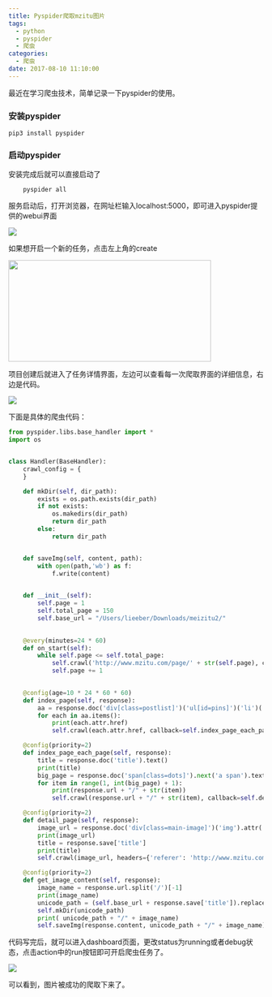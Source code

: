 ```yaml
---
title: Pyspider爬取mzitu图片
tags:
  - python
  - pyspider
  - 爬虫
categories:
  - 爬虫
date: 2017-08-10 11:10:00
---
```


最近在学习爬虫技术，简单记录一下pyspider的使用。

### 安装pyspider
```shell
pip3 install pyspider
```

<!-- more -->

### 启动pyspider
安装完成后就可以直接启动了
```shell
    pyspider all
```
服务启动后，打开浏览器，在网址栏输入localhost:5000，即可进入pyspider提供的webui界面

<img  align=center src="http://image-1252244366.costj.myqcloud.com/pyspider_webui.png"/>

如果想开启一个新的任务，点击左上角的create

<img width="400" height="200" align=center src="http://image-1252244366.costj.myqcloud.com/pyspider_create_new_project.png"/>

项目创建后就进入了任务详情界面，左边可以查看每一次爬取界面的详细信息，右边是代码。

<img  align=center src="http://image-1252244366.costj.myqcloud.com/pyspider_webui_detail.png"/>

下面是具体的爬虫代码：

```python
from pyspider.libs.base_handler import *
import os


class Handler(BaseHandler):
    crawl_config = {
    }

    def mkDir(self, dir_path):
        exists = os.path.exists(dir_path)
        if not exists:
            os.makedirs(dir_path)
            return dir_path
        else:
            return dir_path


    def saveImg(self, content, path):
        with open(path,'wb') as f:
            f.write(content)

            
    def __init__(self):
        self.page = 1
        self.total_page = 150
        self.base_url = "/Users/lieeber/Downloads/meizitu2/"

        
    @every(minutes=24 * 60)
    def on_start(self):
        while self.page <= self.total_page:
            self.crawl('http://www.mzitu.com/page/' + str(self.page), callback=self.index_page)
            self.page += 1

            
    @config(age=10 * 24 * 60 * 60)
    def index_page(self, response):
        aa = response.doc('div[class=postlist]')('ul[id=pins]')('li')('span')('a[target=_blank]')
        for each in aa.items():
            print(each.attr.href)
            self.crawl(each.attr.href, callback=self.index_page_each_page)

    @config(priority=2)
    def index_page_each_page(self, response):
        title = response.doc('title').text()
        print(title)
        big_page = response.doc('span[class=dots]').next('a span').text()
        for item in range(1, int(big_page) + 1):
            print(response.url + "/" + str(item))
            self.crawl(response.url + "/" + str(item), callback=self.detail_page,save={'title': title})

    @config(priority=2)
    def detail_page(self, response):
        image_url = response.doc('div[class=main-image]')('img').attr('src')
        print(image_url)
        title = response.save['title']
        print(title)
        self.crawl(image_url, headers={'referer': 'http://www.mzitu.com/'}, callback=self.get_image_content,save={'title': title})

    @config(priority=2)
    def get_image_content(self, response):
        image_name = response.url.split('/')[-1]
        print(image_name)
        unicode_path = (self.base_url + response.save['title']).replace(' ','')
        self.mkDir(unicode_path)
        print( unicode_path + "/" + image_name)
        self.saveImg(response.content, unicode_path + "/" + image_name)
```

代码写完后，就可以进入dashboard页面，更改status为running或者debug状态，点击action中的run按钮即可开启爬虫任务了。

<img  align=center src="http://image-1252244366.costj.myqcloud.com/pyspider_mzitu_item.png"/>

可以看到，图片被成功的爬取下来了。